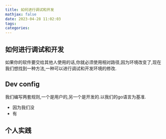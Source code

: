 ```yaml
---
title: 如何进行调试和开发
mathjax: false
date: 2023-04-28 11:02:03
tags:
categories:
---
```


## 如何进行调试和开发

如果你的软件要交给其他人使用的话,你就必须使用相对路径,因为环境改变了,现在我们想找到一种方法,一种可以进行调试和开发环境的修改.

## Dev config

我们编写两套规则,一个是用户的,另一个是开发的.以我们的go语言为基准.

* 因为我们没
* 有

## 个人实践



